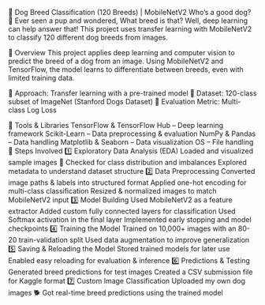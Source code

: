 🐶 Dog Breed Classification (120 Breeds) | MobileNetV2
Who’s a good dog? 🐾 Ever seen a pup and wondered, What breed is that? Well, deep learning can help answer that! This project uses transfer learning with MobileNetV2 to classify 120 different dog breeds from images.

🚀 Overview
This project applies deep learning and computer vision to predict the breed of a dog from an image. Using MobileNetV2 and TensorFlow, the model learns to differentiate between breeds, even with limited training data.

🔹 Approach: Transfer learning with a pre-trained model
🔹 Dataset: 120-class subset of ImageNet (Stanford Dogs Dataset)
🔹 Evaluation Metric: Multi-class Log Loss

🔨 Tools & Libraries
TensorFlow & TensorFlow Hub – Deep learning framework
Scikit-Learn – Data preprocessing & evaluation
NumPy & Pandas – Data handling
Matplotlib & Seaborn – Data visualization
OS – File handling
📌 Steps Involved
1️⃣ Exploratory Data Analysis (EDA)
Loaded and visualized sample images 📸
Checked for class distribution and imbalances
Explored metadata to understand dataset structure
2️⃣ Data Preprocessing
Converted image paths & labels into structured format
Applied one-hot encoding for multi-class classification
Resized & normalized images to match MobileNetV2 input
3️⃣ Model Building
Used MobileNetV2 as a feature extractor
Added custom fully connected layers for classification
Used Softmax activation in the final layer
Implemented early stopping and model checkpoints
4️⃣ Training the Model
Trained on 10,000+ images with an 80-20 train-validation split
Used data augmentation to improve generalization
5️⃣ Saving & Reloading the Model
Stored trained models for later use
Enabled easy reloading for evaluation & inference
6️⃣ Predictions & Testing
Generated breed predictions for test images
Created a CSV submission file for Kaggle format
7️⃣ Custom Image Classification
Uploaded my own dog images 🐕
Got real-time breed predictions using the trained model
